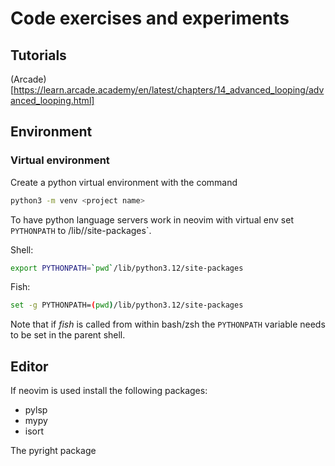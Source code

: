 # Code exercises and experiments


## Tutorials

(Arcade)[https://learn.arcade.academy/en/latest/chapters/14_advanced_looping/advanced_looping.html]


## Environment 


### Virtual environment

Create a python virtual environment with the command

```sh
python3 -m venv <project name>
```

To have python language servers work in neovim with virtual env
set `PYTHONPATH` to <virtual env fodler>/lib/<python version>/site-packages`.

Shell:

```sh
export PYTHONPATH=`pwd`/lib/python3.12/site-packages
```
Fish:

```sh
set -g PYTHONPATH=(pwd)/lib/python3.12/site-packages
```

Note that if *fish* is called from within bash/zsh the `PYTHONPATH` variable
needs to be set in the parent shell.

## Editor

If neovim is used install the following packages:

* pylsp
* mypy
* isort

The pyright package 
